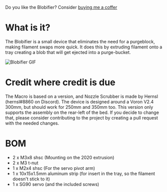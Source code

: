 Do you like the Blobifier? Consider [buying me a coffer](https://www.buymeacoffee.com/app/dashboard)

# What is it?
The Blobifier is a small device that eliminates the need for a purgeblock, making filament swaps more quick. It does this by extruding filament onto a tray creating a blob that will get ejected into a purge-bucket.

![Blobifier GIF](https://raw.githubusercontent.com/Dendrowen/Blobifier/main/Pictures/blobifier.gif)

# Credit where credit is due
The Macro is based on a version, and Nozzle Scrubber is made by Hernsl (hernsl#8860 on Discord). The device is designed around a Voron V2.4 300mm, but should work for 250mm and 350mm too. This version only supports the assembly on the rear-left of the bed. If you decide to change that, please consider contributing to the project by creating a pull request with the needed changes.

# BOM
- 2 x M3x8 shsc (Mounting on the 2020 extrusion)
- 2 x M3 t-nut
- 1 x M2x4 shsc (For the servo pivot arm)
- 1 x 10x15x1.5mm aluminum strip (for insert in the tray, so the filament doesn't stick to it)
- 1 x SG90 servo (and the included screws)